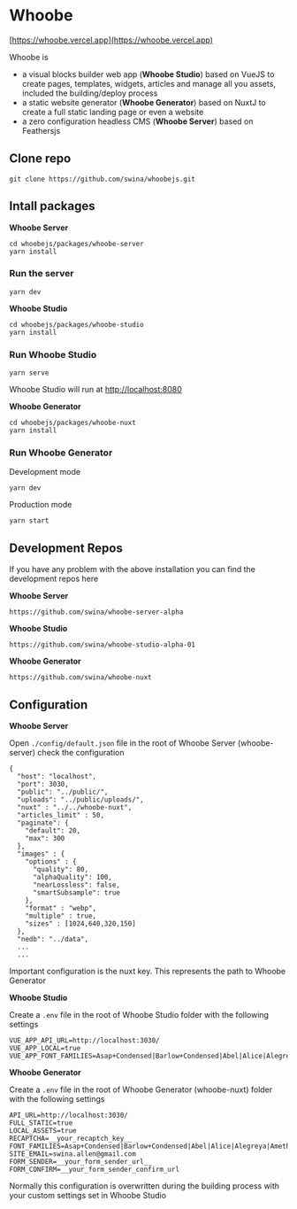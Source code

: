 # Whoobe

[https://whoobe.vercel.app](https://whoobe.vercel.app)

Whoobe is 

- a visual blocks builder web app (**Whoobe Studio**) based on VueJS to create pages, templates, widgets, articles and manage all you assets, included the building/deploy process
- a static website generator (**Whoobe Generator**) based on NuxtJ to create a full static landing page or even a website
- a zero configuration headless CMS (**Whoobe Server**) based on Feathersjs


## Clone repo

```
git clone https://github.com/swina/whoobejs.git
```

## Intall packages

**Whoobe Server**

```
cd whoobejs/packages/whoobe-server
yarn install
```

### Run the server

```
yarn dev
```

**Whoobe Studio**

```
cd whoobejs/packages/whoobe-studio
yarn install
```
### Run Whoobe Studio

```
yarn serve
```

Whoobe Studio will run at [http://localhost:8080](http://localhost:8080)

**Whoobe Generator**

```
cd whoobejs/packages/whoobe-nuxt
yarn install
```

### Run Whoobe Generator

Development mode

```
yarn dev
```

Production mode

```
yarn start
```

## Development Repos

If you have any problem with the above installation you can find the development repos here



**Whoobe Server**
```
https://github.com/swina/whoobe-server-alpha
```

**Whoobe Studio**
```
https://github.com/swina/whoobe-studio-alpha-01
```

**Whoobe Generator**
```
https://github.com/swina/whoobe-nuxt
```

## Configuration

**Whoobe Server**

Open ```./config/default.json``` file in the root of Whoobe Server (whoobe-server) check the configuration

```
{
  "host": "localhost",
  "port": 3030,
  "public": "../public/",
  "uploads": "../public/uploads/",
  "nuxt" : "../../whoobe-nuxt",
  "articles_limit" : 50,
  "paginate": {
    "default": 20,
    "max": 300
  },
  "images" : {
    "options" : {
      "quality": 80,
      "alphaQuality": 100,
      "nearLossless": false,
      "smartSubsample": true
    },
    "format" : "webp",
    "multiple" : true,
    "sizes" : [1024,640,320,150]
  },
  "nedb": "../data",
  ...
  ...
```

Important configuration is the nuxt key. This represents the path to Whoobe Generator


**Whoobe Studio**

Create a ```.env``` file in the root of Whoobe Studio folder with the following settings

```
VUE_APP_API_URL=http://localhost:3030/
VUE_APP_LOCAL=true
VUE_APP_FONT_FAMILIES=Asap+Condensed|Barlow+Condensed|Abel|Alice|Alegreya|Amethysta|Archivo+Black|Montserrat|Nunito+Sans|Open+Sans|Roboto|Roboto+Condensed|Quattrocento|Raleway|Lora|PT+Sans|Alfa+Slab+One
```

**Whoobe Generator**

Create a ```.env``` file in the root of Whoobe Generator (whoobe-nuxt) folder with the following settings

```
API_URL=http://localhost:3030/
FULL_STATIC=true
LOCAL_ASSETS=true
RECAPTCHA=__your_recaptch_key__
FONT_FAMILIES=Asap+Condensed|Barlow+Condensed|Abel|Alice|Alegreya|Amethysta|Archivo+Black|Montserrat|Nunito+Sans|Roboto|Quattrocento|Raleway|Lora|PT+Sans|Alfa+Slab+One
SITE_EMAIL=swina.allen@gmail.com
FORM_SENDER=__your_form_sender_url__
FORM_CONFIRM=__your_form_sender_confirm_url
```

Normally this configuration is overwritten during the building process with your custom settings set in Whoobe Studio
